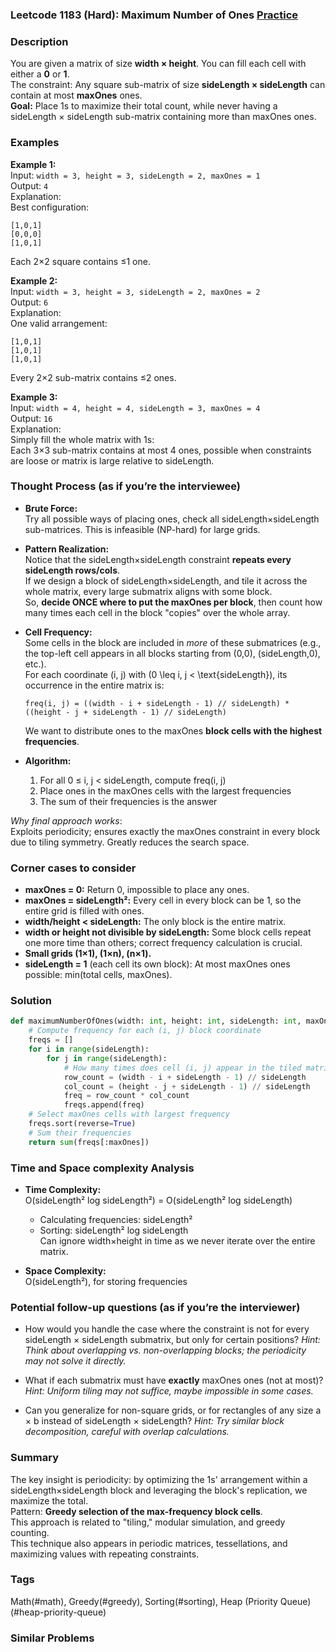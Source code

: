 ### Leetcode 1183 (Hard): Maximum Number of Ones [Practice](https://leetcode.com/problems/maximum-number-of-ones)

### Description  
You are given a matrix of size **width × height**. You can fill each cell with either a **0** or **1**.  
The constraint: Any square sub-matrix of size **sideLength × sideLength** can contain at most **maxOnes** ones.  
**Goal:** Place 1s to maximize their total count, while never having a sideLength × sideLength sub-matrix containing more than maxOnes ones.


### Examples  

**Example 1:**  
Input: `width = 3, height = 3, sideLength = 2, maxOnes = 1`  
Output: `4`  
Explanation:  
Best configuration:
```
[1,0,1]
[0,0,0]
[1,0,1]
```
Each 2×2 square contains ≤1 one.

**Example 2:**  
Input: `width = 3, height = 3, sideLength = 2, maxOnes = 2`  
Output: `6`  
Explanation:  
One valid arrangement:
```
[1,0,1]
[1,0,1]
[1,0,1]
```
Every 2×2 sub-matrix contains ≤2 ones.

**Example 3:**  
Input: `width = 4, height = 4, sideLength = 3, maxOnes = 4`  
Output: `16`  
Explanation:  
Simply fill the whole matrix with 1s:  
Each 3×3 sub-matrix contains at most 4 ones, possible when constraints are loose or matrix is large relative to sideLength.


### Thought Process (as if you’re the interviewee)  

- **Brute Force:**  
  Try all possible ways of placing ones, check all sideLength×sideLength sub-matrices. This is infeasible (NP-hard) for large grids.
  
- **Pattern Realization:**  
  Notice that the sideLength×sideLength constraint **repeats every sideLength rows/cols**.  
  If we design a block of sideLength×sideLength, and tile it across the whole matrix, every large submatrix aligns with some block.  
  So, **decide ONCE where to put the maxOnes per block**, then count how many times each cell in the block "copies" over the whole array.

- **Cell Frequency:**  
  Some cells in the block are included in *more* of these submatrices (e.g., the top-left cell appears in all blocks starting from (0,0), (sideLength,0), etc.).  
  For each coordinate (i, j) with \(0 \leq i, j < \text{sideLength}\), its occurrence in the entire matrix is:
  ```
  freq(i, j) = ((width - i + sideLength - 1) // sideLength) * ((height - j + sideLength - 1) // sideLength)
  ```
  We want to distribute ones to the maxOnes **block cells with the highest frequencies**.

- **Algorithm:**
  1. For all 0 ≤ i, j < sideLength, compute freq(i, j)
  2. Place ones in the maxOnes cells with the largest frequencies
  3. The sum of their frequencies is the answer

*Why final approach works*:  
Exploits periodicity; ensures exactly the maxOnes constraint in every block due to tiling symmetry. Greatly reduces the search space.


### Corner cases to consider  
- **maxOnes = 0:** Return 0, impossible to place any ones.
- **maxOnes = sideLength²:** Every cell in every block can be 1, so the entire grid is filled with ones.
- **width/height < sideLength:** The only block is the entire matrix.
- **width or height not divisible by sideLength:** Some block cells repeat one more time than others; correct frequency calculation is crucial.
- **Small grids (1×1), (1×n), (n×1).**
- **sideLength = 1** (each cell its own block): At most maxOnes ones possible: min(total cells, maxOnes).


### Solution

```python
def maximumNumberOfOnes(width: int, height: int, sideLength: int, maxOnes: int) -> int:
    # Compute frequency for each (i, j) block coordinate
    freqs = []
    for i in range(sideLength):
        for j in range(sideLength):
            # How many times does cell (i, j) appear in the tiled matrix?
            row_count = (width - i + sideLength - 1) // sideLength
            col_count = (height - j + sideLength - 1) // sideLength
            freq = row_count * col_count
            freqs.append(freq)
    # Select maxOnes cells with largest frequency
    freqs.sort(reverse=True)
    # Sum their frequencies
    return sum(freqs[:maxOnes])
```


### Time and Space complexity Analysis  

- **Time Complexity:**  
  O(sideLength² log sideLength²) = O(sideLength² log sideLength)  
  - Calculating frequencies: sideLength²
  - Sorting: sideLength² log sideLength  
  Can ignore width×height in time as we never iterate over the entire matrix.

- **Space Complexity:**  
  O(sideLength²), for storing frequencies


### Potential follow-up questions (as if you’re the interviewer)  

- How would you handle the case where the constraint is not for every sideLength × sideLength submatrix, but only for certain positions?
  *Hint: Think about overlapping vs. non-overlapping blocks; the periodicity may not solve it directly.*

- What if each submatrix must have **exactly** maxOnes ones (not at most)?
  *Hint: Uniform tiling may not suffice, maybe impossible in some cases.*

- Can you generalize for non-square grids, or for rectangles of any size a × b instead of sideLength × sideLength?
  *Hint: Try similar block decomposition, careful with overlap calculations.*


### Summary  
The key insight is periodicity: by optimizing the 1s' arrangement within a sideLength×sideLength block and leveraging the block's replication, we maximize the total.  
Pattern: **Greedy selection of the max-frequency block cells**.  
This approach is related to "tiling," modular simulation, and greedy counting.  
This technique also appears in periodic matrices, tessellations, and maximizing values with repeating constraints.

### Tags
Math(#math), Greedy(#greedy), Sorting(#sorting), Heap (Priority Queue)(#heap-priority-queue)

### Similar Problems
